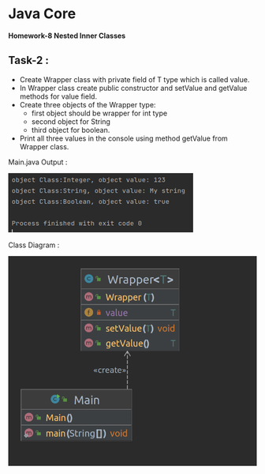 # Java Core

**Homework-8 Nested Inner Classes**

## Task-2 :
- Create Wrapper<T> class with private field of T type which is called value.
- In Wrapper class create public constructor and setValue and getValue methods for value field.
- Create three objects of the Wrapper type: 
  - first object should be wrapper for int type
  - second object for String
  - third object for boolean.
- Print all three values in the console using method getValue from Wrapper class.
  
Main.java Output :

![ScreenShot](output.png)

Class Diagram :

![ScreenShot](wrapper_uml.png)